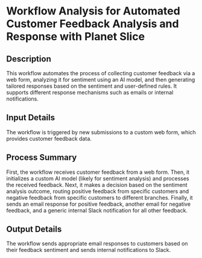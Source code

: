 # Workflow Analysis for Automated Customer Feedback Analysis and Response with Planet Slice

## Description
This workflow automates the process of collecting customer feedback via a web form, analyzing it for sentiment using an AI model, and then generating tailored responses based on the sentiment and user-defined rules. It supports different response mechanisms such as emails or internal notifications.

## Input Details
The workflow is triggered by new submissions to a custom web form, which provides customer feedback data.

## Process Summary
First, the workflow receives customer feedback from a web form. Then, it initializes a custom AI model (likely for sentiment analysis) and processes the received feedback. Next, it makes a decision based on the sentiment analysis outcome, routing positive feedback from specific customers and negative feedback from specific customers to different branches. Finally, it sends an email response for positive feedback, another email for negative feedback, and a generic internal Slack notification for all other feedback.

## Output Details
The workflow sends appropriate email responses to customers based on their feedback sentiment and sends internal notifications to Slack.
